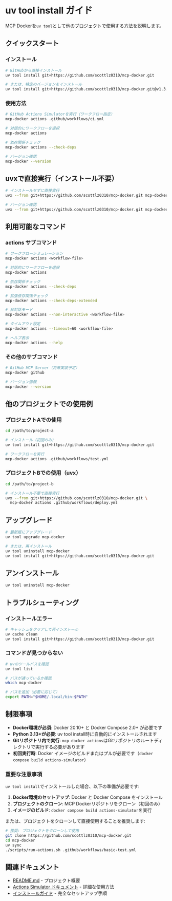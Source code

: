 # uv tool install ガイド

MCP Dockerを`uv tool`として他のプロジェクトで使用する方法を説明します。

## クイックスタート

### インストール

```bash
# GitHubから直接インストール
uv tool install git+https://github.com/scottlz0310/mcp-docker.git

# または、特定のバージョンをインストール
uv tool install git+https://github.com/scottlz0310/mcp-docker.git@v1.3.0
```

### 使用方法

```bash
# GitHub Actions Simulatorを実行（ワークフロー指定）
mcp-docker actions .github/workflows/ci.yml

# 対話的にワークフローを選択
mcp-docker actions

# 依存関係チェック
mcp-docker actions --check-deps

# バージョン確認
mcp-docker --version
```

## uvxで直接実行（インストール不要）

```bash
# インストールせずに直接実行
uvx --from git+https://github.com/scottlz0310/mcp-docker.git mcp-docker actions .github/workflows/ci.yml

# バージョン確認
uvx --from git+https://github.com/scottlz0310/mcp-docker.git mcp-docker --version
```

## 利用可能なコマンド

### actions サブコマンド

```bash
# ワークフローシミュレーション
mcp-docker actions <workflow-file>

# 対話的にワークフローを選択
mcp-docker actions

# 依存関係チェック
mcp-docker actions --check-deps

# 拡張依存関係チェック
mcp-docker actions --check-deps-extended

# 非対話モード
mcp-docker actions --non-interactive <workflow-file>

# タイムアウト設定
mcp-docker actions --timeout=60 <workflow-file>

# ヘルプ表示
mcp-docker actions --help
```

### その他のサブコマンド

```bash
# GitHub MCP Server（将来実装予定）
mcp-docker github

# バージョン情報
mcp-docker --version
```

## 他のプロジェクトでの使用例

### プロジェクトAでの使用

```bash
cd /path/to/project-a

# インストール（初回のみ）
uv tool install git+https://github.com/scottlz0310/mcp-docker.git

# ワークフローを実行
mcp-docker actions .github/workflows/test.yml
```

### プロジェクトBでの使用（uvx）

```bash
cd /path/to/project-b

# インストール不要で直接実行
uvx --from git+https://github.com/scottlz0310/mcp-docker.git \
  mcp-docker actions .github/workflows/deploy.yml
```

## アップグレード

```bash
# 最新版にアップグレード
uv tool upgrade mcp-docker

# または、再インストール
uv tool uninstall mcp-docker
uv tool install git+https://github.com/scottlz0310/mcp-docker.git
```

## アンインストール

```bash
uv tool uninstall mcp-docker
```

## トラブルシューティング

### インストールエラー

```bash
# キャッシュをクリアして再インストール
uv cache clean
uv tool install git+https://github.com/scottlz0310/mcp-docker.git
```

### コマンドが見つからない

```bash
# uvのツールパスを確認
uv tool list

# パスが通っているか確認
which mcp-docker

# パスを追加（必要に応じて）
export PATH="$HOME/.local/bin:$PATH"
```

## 制限事項

- **Docker環境が必須**: Docker 20.10+ と Docker Compose 2.0+ が必要です
- **Python 3.13+が必要**: uv tool install時に自動的にインストールされます
- **Gitリポジトリ内で実行**: `mcp-docker actions`はGitリポジトリのルートディレクトリで実行する必要があります
- **初回実行時**: Docker イメージのビルドまたはプルが必要です（`docker compose build actions-simulator`）

### 重要な注意事項

`uv tool install`でインストールした場合、以下の準備が必要です:

1. **Docker環境のセットアップ**: Docker と Docker Compose をインストール
2. **プロジェクトのクローン**: MCP Dockerリポジトリをクローン（初回のみ）
3. **イメージのビルド**: `docker compose build actions-simulator`を実行

または、プロジェクトをクローンして直接使用することを推奨します:

```bash
# 推奨: プロジェクトをクローンして使用
git clone https://github.com/scottlz0310/mcp-docker.git
cd mcp-docker
uv sync
./scripts/run-actions.sh .github/workflows/basic-test.yml
```

## 関連ドキュメント

- [README.md](../README.md) - プロジェクト概要
- [Actions Simulator ドキュメント](./actions/) - 詳細な使用方法
- [インストールガイド](./actions/INSTALLATION.md) - 完全なセットアップ手順
